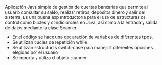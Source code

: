 Aplicación Java simple de gestión de cuentas bancarias que permite al usuario consultar su saldo, realizar retiros, depositar dinero y salir del sistema. 
Es una buena app introductoria para el uso de estructuras de control como bucles y condicionales en Java, así como a la entrada y salida de datos mediante la clase Scanner.

- En el código se hace una declaración de variables de diferentes tipos.
- Se utilizan bucles de repetición while
- Se utilizan estructuras switch-case para manejart diferentes opciones elegidas por el usuario
- Se importa y utiliza el objeto scanner
  
